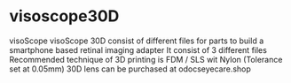 # visoscope30D
visoScope
visoScope 30D consist of different files for parts to build a smartphone based retinal imaging adapter
It consist of 3 different files
Recommended technique of 3D printing is FDM / SLS wit Nylon (Tolerance set at 0.05mm)
30D lens can be purchased at odocseyecare.shop
